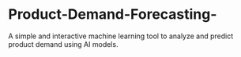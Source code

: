 # Product-Demand-Forecasting-
A simple and interactive machine learning tool to analyze and predict product demand using AI models.
